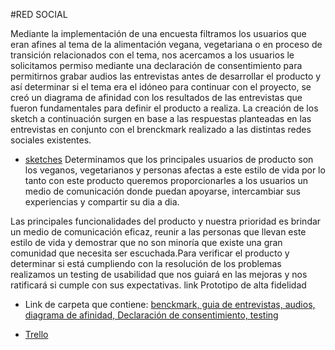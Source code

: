 #RED SOCIAL

Mediante la implementación de una encuesta filtramos los usuarios que eran afines al tema de la alimentación vegana, vegetariana o en proceso de transición relacionados con el tema, nos acercamos a los usuarios le solicitamos permiso mediante una declaración de consentimiento para permitirnos grabar audios las entrevistas antes de desarrollar el producto y así determinar si el tema  era el idóneo para continuar con el proyecto, se creó un diagrama de afinidad  con los resultados de las entrevistas que fueron fundamentales para definir el producto a realiza. La creación de los sketch a continuación surgen en base a las respuestas planteadas en las entrevistas en conjunto con el brenckmark realizado a las distintas redes sociales existentes.

* [sketches]()
Determinamos que los principales usuarios de producto son los veganos, vegetarianos y personas afectas a este estilo de vida por lo tanto con este producto queremos proporcionarles a los usuarios un medio de comunicación donde puedan apoyarse, intercambiar sus experiencias y compartir su dia a dia.

Las principales funcionalidades del producto y nuestra prioridad es brindar un medio de comunicación eficaz,  reunir a las personas que llevan este estilo de vida y demostrar que no son minoría que existe una gran comunidad que necesita ser escuchada.Para verificar el producto y determinar si está cumpliendo con la resolución de los problemas realizamos un testing de usabilidad que nos guiará en las mejoras y nos ratificará si cumple con sus expectativas.
link Prototipo de alta fidelidad

* Link de carpeta que contiene: [benckmark, guia de entrevistas, audios, diagrama de afinidad, Declaración de consentimiento, testing](https://drive.google.com/drive/folders/10PC7sWxsGPlAZs1SE-s6-VyifwZFBQRc)

* [Trello](https://trello.com/b/ZQH5Wn1m/proyecto-3)
